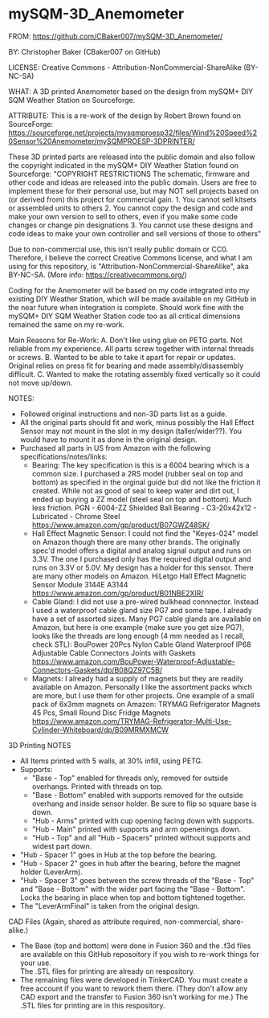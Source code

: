 # mySQM-3D_Anemometer

FROM: https://github.com/CBaker007/mySQM-3D_Anemometer/

BY: Christopher Baker (CBaker007 on GitHub)

LICENSE: Creative Commons - Attribution-NonCommercial-ShareAlike (BY-NC-SA)

WHAT: A 3D printed Anemometer based on the design from mySQM+ DIY SQM Weather Station on Sourceforge.

ATTRIBUTE:  This is a re-work of the design by Robert Brown found on SourceForge:
            https://sourceforge.net/projects/mysqmproesp32/files/Wind%20Speed%20Sensor%20Anemometer/mySQMPROESP-3DPRINTER/

These 3D printed parts are released into the public domain and also follow the copyright indicated in the 
mySQM+ DIY Weather Station found on Sourceforge:
    "COPYRIGHT RESTRICTIONS
    The schematic, firmware and other code and ideas are released into the public domain. Users are free to
    implement these for their personal use, but may NOT sell projects based on (or derived from) this project
    for commercial gain.
    1. You cannot sell kitsets or assembled units to others
    2. You cannot copy the design and code and make your own version to sell to others, even if you make 
       some code changes or change pin designations
    3. You cannot use these designs and code ideas to make your own controller and sell versions of those 
       to others"

Due to non-commercial use, this isn't really public domain or CC0.  Therefore, I believe the correct 
Creative Commons license, and what I am using for this repository, is 
"Attribution-NonCommercial-ShareAlike", aka BY-NC-SA. (More info: https://creativecommons.org/)

Coding for the Anemometer will be based on my code integrated into my existing DIY Weather Station, which will 
be made available on my GitHub in the near future when integration is complete.  Should work fine with the 
mySQM+ DIY SQM Weather Station code too as all critical dimensions remained the same on my re-work.

Main Reasons for Re-Work:
A. Don't like using glue on PETG parts.   Not reliable from my experience.  All parts screw together 
   with internal threads or screws.
B. Wanted to be able to take it apart for repair or updates.   Original relies on press fit for bearing 
   and made assembly/disassembly difficult.
C. Wanted to make the rotating assembly fixed vertically so it could not move up/down.

NOTES:
* Followed original instructions and non-3D parts list as a guide.
* All the original parts should fit and work, minus possibly the Hall Effect Sensor may not mount
  in the slot in my design (taller/wider??). You would have to mount it as done in the original design.
* Purchased all parts in US from Amazon with the following specifications/notes/links:
  - Bearing:  The key specification is this is a 6004 bearing which is a common size.  I purchased 
    a 2RS model (rubber seal on top and bottom) as specified in the orginal guide but did not like
    the friction it created.  While not as good of seal to keep water and dirt out, I ended up
    buying a ZZ model (steel seal on top and bottom).  Much less friction.
    PGN - 6004-ZZ Shielded Ball Bearing - C3-20x42x12 - Lubricated - Chrome Steel
    https://www.amazon.com/gp/product/B07GWZ48SK/
  - Hall Effect Magnetic Sensor: I could not find the "Keyes-024" model on Amazon though there
    are many other brands.  The originally spec'd model offers a digital and analog signal
    output and runs on 3.3V.  The one I purchased only has the required digital output
    and runs on 3.3V or 5.0V. My design has a holder for this sensor.
    There are many other models on Amazon.
    HiLetgo Hall Effect Magnetic Sensor Module 3144E A3144
    https://www.amazon.com/gp/product/B01NBE2XIR/
  - Cable Gland:  I did not use a pre-wired bulkhead connnector.  Instead I used a waterproof
    cable gland size PG7 and some tape. I already have a set of assorted sizes.  Many PG7 
    cable glands are available on Amazon, but here is one example (make sure you get size PG7), 
    looks like the threads are long enough (4 mm needed as I recall, check STL):
    BouPower 20Pcs Nylon Cable Gland Waterproof IP68 Adjustable Cable Connectors Joints with Gaskets
    https://www.amazon.com/BouPower-Waterproof-Adjustable-Connectors-Gaskets/dp/B08QZ97C5B/
  - Magnets:  I already had a supply of magnets but they are readily available on Amazon.
    Personally I like the assortment packs which are more, but I use them for other projects.
    One example of a small pack of 6x3mm magnets on Amazon:
    TRYMAG Refrigerator Magnets 45 Pcs, Small Round Disc Fridge Magnets
    https://www.amazon.com/TRYMAG-Refrigerator-Multi-Use-Cylinder-Whiteboard/dp/B09MRMXMCW
 
 3D Printing NOTES
 *  All Items printed with 5 walls, at 30% infill, using PETG.
 *  Supports:
    - "Base - Top" enabled for threads only, removed for outside overhangs.
      Printed with threads on top.
    - "Base - Bottom" enabled with supports removed for the outside overhang and 
      inside sensor holder.  Be sure to flip so square base is down.
    - "Hub - Arms" printed with cup opening facing down with supports.
    - "Hub - Main" printed with supports and arm openenings down.
    - "Hub - Top" and all "Hub - Spacers" printed without supports and widest part down.
 *  "Hub - Spacer 1" goes in Hub at the top before the bearing.
 *  "Hub - Spacer 2" goes in hub after the bearing, before the magnet holder (LeverArm).
 *  "Hub - Spacer 3" goes between the screw threads of the "Base - Top" and "Base - Bottom"
    with the wider part facing the "Base - Bottom".  Locks the bearing in place when
    top and bottom tightened together.
 *  The "LeverArmFinal" is taken from the original design.

CAD Files (Again, shared as attribute required, non-commercial, share-alike.)
 *  The Base (top and bottom) were done in Fusion 360 and the .f3d files are available
    on this GitHub reposoitory if you wish to re-work things for your use.  
    The .STL files for printing are already on respository.
 *  The remaining files were developed in TinkerCAD.  You must create a free account
    if you want to rework them there.  (They don't allow any CAD export and the
    transfer to Fusion 360 isn't working for me.)  The .STL files for printing are
    in this respository.
 
